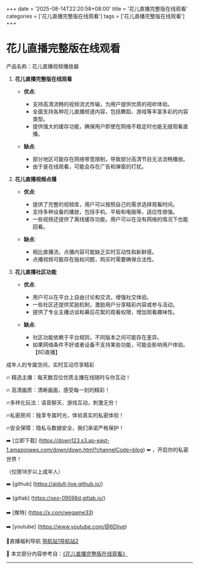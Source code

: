 +++
date = '2025-08-14T22:20:58+08:00'
title = '花儿直播完整版在线观看'
categories = ['花儿直播完整版在线观看']
tags = ['花儿直播完整版在线观看']
+++

# 花儿直播完整版在线观看

产品名称：花儿直播视频播放器

1. **花儿直播完整版在线观看**

   - **优点**:
     - 支持高清流畅的视频流式传输，为用户提供优质的视听体验。
     - 全面支持各种花儿直播频道内容，包括舞蹈、游戏等丰富多彩的内容类型。
     - 提供强大的缓存功能，确保用户即使在网络不稳定时也能无缝观看直播。

   - **缺点**:
     - 部分地区可能存在网络带宽限制，导致部分高清节目无法流畅播放。
     - 由于是在线观看，可能会存在广告和弹窗的打扰。

2. **花儿直播视频点播**

   - **优点**:
     - 提供了完整的视频库，用户可以按照自己的需求选择观看时间。
     - 支持多种设备的播放，包括手机、平板和电脑等，适应性很强。
     - 一些视频还提供了离线缓存功能，用户可以在没有网络的情况下也能回看。

   - **缺点**:
     - 相比直播流，点播内容可能缺乏实时互动性和新鲜感。
     - 点播视频可能存在版权问题，购买时需要确保合法性。

3. **花儿直播社区功能**

   - **优点**:
     - 用户可以在平台上自由讨论和交流，增强社交体验。
     - 一些社区还提供奖励机制，激励用户分享精彩内容或参与活动。
     - 提供了专业主播访谈和幕后花絮的观看权限，增加观看趣味性。

   - **缺点**:
     - 社区功能依赖于平台规则，不同版本之间可能存在差异。
     - 如果网络条件不好或者设备不支持某些功能，可能会影响用户体验。
【6D直播】

 成年人的专属空间，实时互动尽享精彩

🔥 精选主播：每天数百位优质主播在线随时与你互动！

🔥 高清画质：清晰画面，感受每一刻的精彩！

🔥多样化玩法：语音聊天、游戏互动，刺激无穷！

🔥私密房间：独享专属时光，体验真实的私密体验！

🔥安全保障：隐私与数据安全，我们承诺严格保护！

➡️ [立即下载] (https://down123.s3.ap-east-1.amazonaws.com/down/down.html?channelCode=blog) ⬅️ ，开启你的私密世界！

 （仅限18岁以上成年人）

➡️ [github] (https://aldult-live.github.io/)

➡️ [gitlab] (https://seo-09598d.gitlab.io/)

➡️ [推特] (https://x.com/wegame33)

➡️ [youtube] (https://www.youtube.com/@6Dlive)

🔞直播福利导航   [导航站1](https://webstack-86085a.gitlab.io/)[导航站2](https://onlygit123-2.github.io/)

📘 本文部分内容参考自：[《花儿直播完整版在线观看》](https://webstack-hugo-18.pages.dev/)

---
